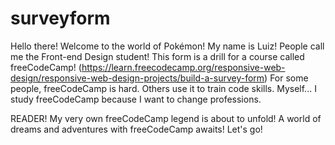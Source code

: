 # surveyform

Hello there! Welcome to the world of Pokémon!
My name is Luiz! People call me the Front-end Design student!
This form is a drill for a course called freeCodeCamp! (https://learn.freecodecamp.org/responsive-web-design/responsive-web-design-projects/build-a-survey-form)
For some people, freeCodeCamp is hard. Others use it to train code skills. Myself... I study freeCodeCamp because I want to change professions.

READER!
My very own freeCodeCamp legend is about to unfold! 
A world of dreams and adventures with freeCodeCamp awaits! Let's go!

